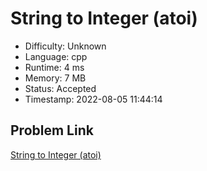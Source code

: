 # String to Integer (atoi)

- Difficulty: Unknown
- Language: cpp
- Runtime: 4 ms
- Memory: 7 MB
- Status: Accepted
- Timestamp: 2022-08-05 11:44:14

## Problem Link
[String to Integer (atoi)](https://leetcode.com/problems/string-to-integer-atoi)

